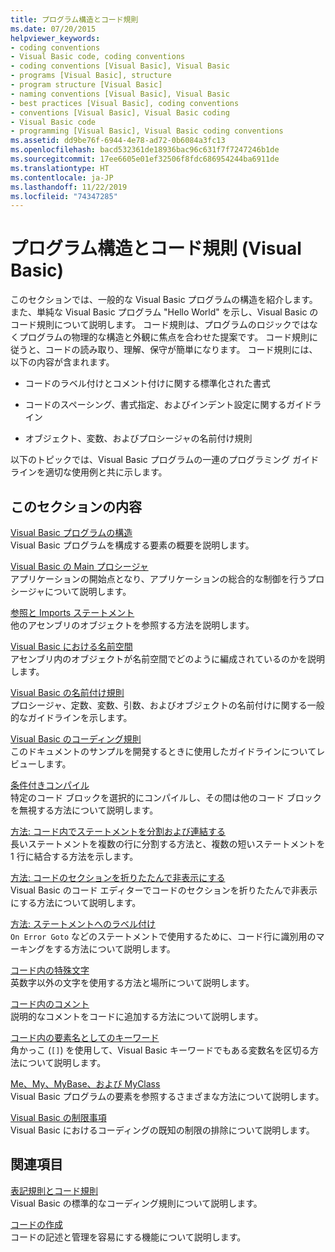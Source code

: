 ```yaml
---
title: プログラム構造とコード規則
ms.date: 07/20/2015
helpviewer_keywords:
- coding conventions
- Visual Basic code, coding conventions
- coding conventions [Visual Basic], Visual Basic
- programs [Visual Basic], structure
- program structure [Visual Basic]
- naming conventions [Visual Basic], Visual Basic
- best practices [Visual Basic], coding conventions
- conventions [Visual Basic], Visual Basic coding
- Visual Basic code
- programming [Visual Basic], Visual Basic coding conventions
ms.assetid: dd9be76f-6944-4e78-ad72-0b6084a3fc13
ms.openlocfilehash: bacd532361de18936bac96c631f7f7247246b1de
ms.sourcegitcommit: 17ee6605e01ef32506f8fdc686954244ba6911de
ms.translationtype: HT
ms.contentlocale: ja-JP
ms.lasthandoff: 11/22/2019
ms.locfileid: "74347285"
---
```

# <a name="program-structure-and-code-conventions-visual-basic"></a>プログラム構造とコード規則 (Visual Basic)
このセクションでは、一般的な Visual Basic プログラムの構造を紹介します。また、単純な Visual Basic プログラム "Hello World" を示し、Visual Basic のコード規則について説明します。 コード規則は、プログラムのロジックではなくプログラムの物理的な構造と外観に焦点を合わせた提案です。 コード規則に従うと、コードの読み取り、理解、保守が簡単になります。 コード規則には、以下の内容が含まれます。  
  
- コードのラベル付けとコメント付けに関する標準化された書式  
  
- コードのスペーシング、書式指定、およびインデント設定に関するガイドライン  
  
- オブジェクト、変数、およびプロシージャの名前付け規則  
  
 以下のトピックでは、Visual Basic プログラムの一連のプログラミング ガイドラインを適切な使用例と共に示します。  
  
## <a name="in-this-section"></a>このセクションの内容  
 [Visual Basic プログラムの構造](../../../visual-basic/programming-guide/program-structure/structure-of-a-visual-basic-program.md)  
 Visual Basic プログラムを構成する要素の概要を説明します。  
  
 [Visual Basic の Main プロシージャ](../../../visual-basic/programming-guide/program-structure/main-procedure.md)  
 アプリケーションの開始点となり、アプリケーションの総合的な制御を行うプロシージャについて説明します。  
  
 [参照と Imports ステートメント](../../../visual-basic/programming-guide/program-structure/references-and-the-imports-statement.md)  
 他のアセンブリのオブジェクトを参照する方法を説明します。  
  
 [Visual Basic における名前空間](../../../visual-basic/programming-guide/program-structure/namespaces.md)  
 アセンブリ内のオブジェクトが名前空間でどのように編成されているのかを説明します。  
  
 [Visual Basic の名前付け規則](../../../visual-basic/programming-guide/program-structure/naming-conventions.md)  
 プロシージャ、定数、変数、引数、およびオブジェクトの名前付けに関する一般的なガイドラインを示します。  
  
 [Visual Basic のコーディング規則](../../../visual-basic/programming-guide/program-structure/coding-conventions.md)  
 このドキュメントのサンプルを開発するときに使用したガイドラインについてレビューします。  
  
 [条件付きコンパイル](../../../visual-basic/programming-guide/program-structure/conditional-compilation.md)  
 特定のコード ブロックを選択的にコンパイルし、その間は他のコード ブロックを無視する方法について説明します。  
  
 [方法: コード内でステートメントを分割および連結する](../../../visual-basic/programming-guide/program-structure/how-to-break-and-combine-statements-in-code.md)  
 長いステートメントを複数の行に分割する方法と、複数の短いステートメントを 1 行に結合する方法を示します。  
  
 [方法: コードのセクションを折りたたんで非表示にする](../../../visual-basic/programming-guide/program-structure/how-to-collapse-and-hide-sections-of-code.md)  
 Visual Basic のコード エディターでコードのセクションを折りたたんで非表示にする方法について説明します。  
  
 [方法: ステートメントへのラベル付け](../../../visual-basic/programming-guide/program-structure/how-to-label-statements.md)  
 `On Error Goto` などのステートメントで使用するために、コード行に識別用のマーキングをする方法について説明します。  
  
 [コード内の特殊文字](../../../visual-basic/programming-guide/program-structure/special-characters-in-code.md)  
 英数字以外の文字を使用する方法と場所について説明します。  
  
 [コード内のコメント](../../../visual-basic/programming-guide/program-structure/comments-in-code.md)  
 説明的なコメントをコードに追加する方法について説明します。  
  
 [コード内の要素名としてのキーワード](../../../visual-basic/programming-guide/program-structure/keywords-as-element-names-in-code.md)  
 角かっこ (`[]`) を使用して、Visual Basic キーワードでもある変数名を区切る方法について説明します。  
  
 [Me、My、MyBase、および MyClass](../../../visual-basic/programming-guide/program-structure/me-my-mybase-and-myclass.md)  
 Visual Basic プログラムの要素を参照するさまざまな方法について説明します。  
  
 [Visual Basic の制限事項](../../../visual-basic/programming-guide/program-structure/limitations.md)  
 Visual Basic におけるコーディングの既知の制限の排除について説明します。  
  
## <a name="related-sections"></a>関連項目  
 [表記規則とコード規則](../../../visual-basic/language-reference/typographic-and-code-conventions.md)  
 Visual Basic の標準的なコーディング規則について説明します。  
  
 [コードの作成](/visualstudio/ide/writing-code-in-the-code-and-text-editor)  
 コードの記述と管理を容易にする機能について説明します。
